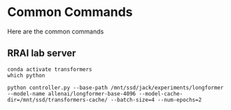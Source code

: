 # Common Commands

Here are the common commands

## RRAI lab server 

```
conda activate transformers 
which python 

python controller.py --base-path /mnt/ssd/jack/experiments/longformer --model-name allenai/longformer-base-4096 --model-cache-dir=/mnt/ssd/transformers-cache/ --batch-size=4 --num-epochs=2
```

